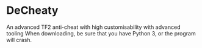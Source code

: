 # DeCheaty
An advanced TF2 anti-cheat with high customisability with advanced tooling
When downloading, be sure that you have Python 3, or the program will crash.